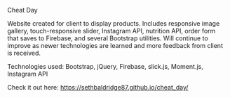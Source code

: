 Cheat Day

Website created for client to display products. Includes responsive image gallery, touch-responsive slider, Instagram API, nutrition API, order form that saves to Firebase, and several Bootstrap utilities. Will continue to improve as newer technologies are learned and more feedback from client is received.

Technologies used: Bootstrap, jQuery, Firebase, slick.js, Moment.js, Instagram API

Check it out here: https://sethbaldridge87.github.io/cheat_day/
